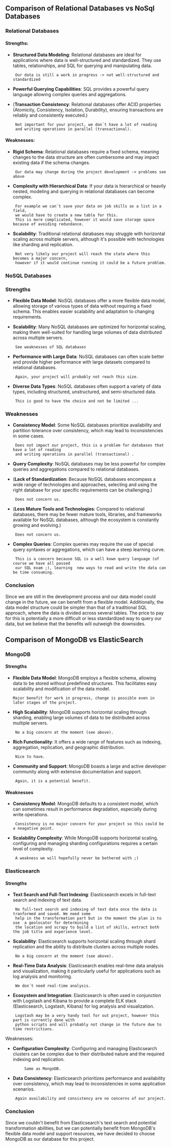 ## Comparison of Relational Databases vs NoSql Databases 
### Relational Databases
#### Strengths:
-  **Structured Data Modeling**: Relational databases are ideal for applications where data is well-structured and standardized. They use tables, relationships, and SQL for querying and manipulating data.
	
		Our data is still a work in progress -> not well-structured and standardized
	
-  **Powerful Querying Capabilities**: SQL provides a powerful query language allowing complex queries and aggregations.
-  (**Transaction Consistency**: Relational databases offer ACID properties (Atomicity, Consistency, Isolation, Durability), ensuring transactions are reliably and consistently executed.)
			
		Not important for your project, we don´t have a lot of reading 
		and writing operations in parallel (transactional).
#### Weaknesses:
-  **Rigid Schema**: Relational databases require a fixed schema, meaning changes to the data structure are often cumbersome and may impact existing data if the schema changes.
			
		Our data may change during the project development -> problems see above
-  **Complexity with Hierarchical Data**: If your data is hierarchical or heavily nested, modeling and querying in relational databases can become complex.

		For example we can´t save your data on job skills as a list in a field, 
		we would have to create a new table for this. 
		This is more complicated, however it would save storage space because of avoiding redundance.
-  **Scalability**: Traditional relational databases may struggle with horizontal scaling across multiple servers, although it's possible with technologies like sharding and replication. 

		Not very likely our project will reach the state where this becomes a major concern, 
		however if it would continue running it could be a future problem.
### NoSQL Databases
### Strengths

-  **Flexible Data Model**: NoSQL databases offer a more flexible data model, allowing storage of various types of data without requiring a fixed schema. This enables easier scalability and adaptation to changing requirements.
-  **Scalability**: Many NoSQL databases are optimized for horizontal scaling, making them well-suited for handling large volumes of data distributed across multiple servers.

		See weaknesses of SQL databases 
-  **Performance with Large Data**: NoSQL databases can often scale better and provide higher performance with large datasets compared to relational databases.

		Again, your project will probably not reach this size.
-  **Diverse Data Types**: NoSQL databases often support a variety of data types, including structured, unstructured, and semi-structured data.

		This is good to have the choice and not be limited ...

### Weaknesses

-  **Consistency Model**: Some NoSQL databases prioritize availability and partition tolerance over consistency, which may lead to inconsistencies in some cases.

		Does not impact our project, this is a problem for databases that have a lot of reading 
		and writing operations in parallel (transactional) .
-  **Query Complexity**: NoSQL databases may be less powerful for complex queries and aggregations compared to relational databases.
-  (**Lack of Standardization**: Because NoSQL databases encompass a wide range of technologies and approaches, selecting and using the right database for your specific requirements can be challenging.)

		Does not concern us.
-  (**Less Mature Tools and Technologies**: Compared to relational databases, there may be fewer mature tools, libraries, and frameworks available for NoSQL databases, although the ecosystem is constantly growing and evolving.)

		Does not concern us.
-  **Complex Queries**: Complex queries may require the use of special query syntaxes or aggregations, which can have a steep learning curve.

		This is a concern because SQL is a well kown query language (of course we have all passed 
		our SQL exam ;), learning  new ways to read and write the data can be time consuming.
### Conclusion
Since we are still in the development process and our data model could change in the future, we can benefit from a flexible model. Additionally, the data model structure could be simpler than that of a traditional SQL approach, where the data is divided across several tables. The price to pay for this is potentially a more difficult or less standardized way to query our data, but we believe that the benefits will outweigh the downsides.
## Comparison of MongoDB vs ElasticSearch
### MongoDB
#### Strengths
-   **Flexible Data Model**: MongoDB employs a flexible schema, allowing data to be stored without predefined structures. This facilitates easy scalability and modification of the data model.

		Major benefit for work in progress, change is possible even in later stages of the project.
-  **High Scalability**: MongoDB supports horizontal scaling through sharding, enabling large volumes of data to be distributed across multiple servers.

		No a big concern at the moment (see above).
-  **Rich Functionality**: It offers a wide range of features such as indexing, aggregation, replication, and geographic distribution.
		
		Nice to have.
-  **Community and Support**: MongoDB boasts a large and active developer community along with extensive documentation and support.

		Again, it is a potential benefit.

#### Weaknesses

-  **Consistency Model**: MongoDB defaults to a consistent model, which can sometimes result in performance degradation, especially during write operations.

		Consistency is no major concern for your project so this could be a neagative point. 
-  **Scalability Complexity**: While MongoDB supports horizontal scaling, configuring and managing sharding configurations requires a certain level of complexity.
	
		A weakness we will hopefully never be bothered with ;)

### Elasticsearch
#### Strengths
-  **Text Search and Full-Text Indexing**: Elasticsearch excels in full-text search and indexing of text data.

		No full-text search and indexing of text data once the data is tranformed and saved. We need some 
		help in the transformation part but in the moment the plan is to use  a geolocator for determining 
		the location and scrapy to build a list of skills, extract both the job title and experience level.
-  **Scalability**: Elasticsearch supports horizontal scaling through shard replication and the ability to distribute clusters across multiple nodes.

		No a big concern at the moment (see above).
-  **Real-Time Data Analysis**: Elasticsearch enables real-time data analysis and visualization, making it particularly useful for applications such as log analysis and monitoring.

		We don´t need real-time analysis.
-  **Ecosystem and Integration**: Elasticsearch is often used in conjunction with Logstash and Kibana to provide a complete ELK stack (Elasticsearch, Logstash, Kibana) for log analysis and visualization.

		Logstash may be a very handy tool for out project, however this part is currently done with 
		python scripts and will probably not change in the future due to time restrictions.
Weaknesses:

-  **Configuration Complexity**: Configuring and managing Elasticsearch clusters can be complex due to their distributed nature and the required indexing and replication.

			Same as MongoDB.
-  **Data Consistency**: Elasticsearch prioritizes performance and availability over consistency, which may lead to inconsistencies in some application scenarios.

		Again availability and consistency are no concerns of our project.
### Conclusion
Since we couldn't benefit from Elasticsearch's text search and potential transformation abilities, but we can potentially benefit from MongoDB's flexible data model and support resources, we have decided to choose MongoDB as our database for this project.